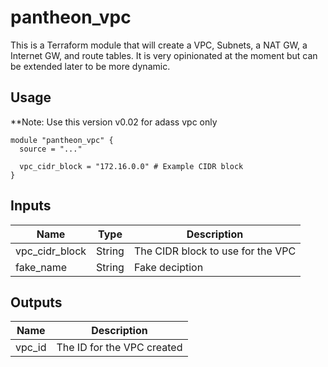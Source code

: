 # pantheon_vpc
This is a Terraform module that will create a VPC, Subnets, a NAT GW,
a Internet GW, and route tables. It is very opinionated at the moment
but can be extended later to be more dynamic.

## Usage

**Note: Use this version v0.02 for adass vpc only

```
module "pantheon_vpc" {
  source = "..."

  vpc_cidr_block = "172.16.0.0" # Example CIDR block
}
```

## Inputs
| Name | Type | Description |
| --- | --- | --- |
| vpc_cidr_block | String | The CIDR block to use for the VPC |
| fake_name | String | Fake deciption |

## Outputs
| Name | Description |
| --- | --- |
| vpc_id | The ID for the VPC created |